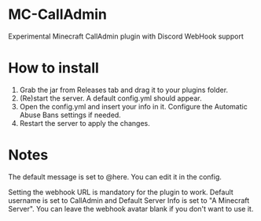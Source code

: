 # MC-CallAdmin
Experimental Minecraft CallAdmin plugin with Discord WebHook support

# How to install
1. Grab the jar from Releases tab and drag it to your plugins folder.
2. (Re)start the server. A default config.yml should appear.
3. Open the config.yml and insert your info in it. Configure the Automatic Abuse Bans settings if needed.
4. Restart the server to apply the changes.

# Notes
The default message is set to @here. You can edit it in the config.

Setting the webhook URL is mandatory for the plugin to work. Default username is set to CallAdmin and Default Server Info is set to "A Minecraft Server". You can leave the webhook avatar blank if you don't want to use it.
